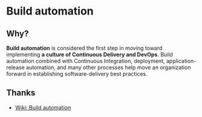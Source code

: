 # Build automation


## Why?

**Build automation** is considered the first step in moving toward implementing **a culture of Continuous Delivery and DevOps**. Build automation combined with Continuous Integration, deployment, application-release automation, and many other processes help move an organization forward in establishing software-delivery best practices.


## Thanks

- [Wiki: Build automation](https://www.wikiwand.com/en/Build_automation)